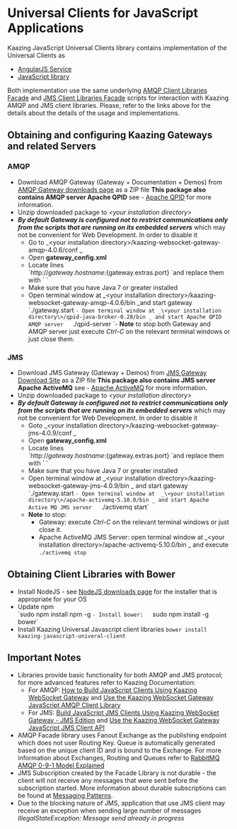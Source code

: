 # Universal Clients for JavaScript Applications
Kaazing JavaScript Universal Clients library contains implementation of the Universal Clients as
- [AngularJS Service][1]
- [JavaScript library][2]

Both implementation use the same underlying [AMQP Client Libraries Facade][3] and [JMS Client Libraries Facade][4] scripts for interaction with Kaazing AMQP and JMS client libraries. 
Please, refer to the links above for the details about the details of the usage and implementations.
## Obtaining and configuring Kaazing Gateways and related Servers
### AMQP
- Download AMQP Gateway (Gateway + Documentation + Demos) from  [AMQP Gateway downloads page][5] as a ZIP file
	**This package also contains AMQP server Apache QPID** see - [Apache QPID][6] for more information.
- Unzip downloaded package to _\<your installation directory\>_
- **_By default Gateway is configured not to restrict communications only from the scripts that are running on its embedded servers_** which may not be convenient for Web Development. In order to disable it
	- Go to _\<your installation directory\>/kaazing-websocket-gateway-amqp-4.0.6/conf _
	- Open __gateway\_config.xml__
	- Locate lines  
		\`<allow-origin>http://${gateway.hostname}:${gateway.extras.port}</allow-origin>
		\`and replace them with 
		\`<allow-origin></allow-origin>
		\`
	- Make sure that you have Java 7 or greater installed
	- Open terminal window at \_\<your installation directory\>/kaazing-websocket-gateway-amqp-4.0.6/bin \_and start gateway  
		\`./gateway.start
		`- Open terminal window at _\<your installation directory\>/qpid-java-broker-0.28/bin _ and start Apache QPID AMQP server  
		`./qpid-server
		\`- **Note** to stop both Gateway and AMQP server just execute _Ctrl-C_ on the relevant terminal windows or just close them.  

### JMS
- Download JMS Gateway (Gateway + Demos) from  [JMS Gateway Download Site][7] as a ZIP file
	**This package also contains JMS server Apache ActiveMQ** see - [Apache ActiveMQ][8] for more information.
- Unzip downloaded package to _\<your installation directory\>_
- **_By default Gateway is configured not to restrict communications only from the scripts that are running on its embedded servers_** which may not be convenient for Web Development. In order to disable it
	- Goto _\<your installation directory\>/kaazing-websocket-gateway-jms-4.0.9/conf _
	- Open __gateway\_config.xml__
	- Locate lines  
		\`<allow-origin>http://${gateway.hostname}:${gateway.extras.port}</allow-origin>
		\`and replace them with 
		\`<allow-origin></allow-origin>
		\`
	- Make sure that you have Java 7 or greater installed
	- Open terminal window at _\<your installation directory\>/kaazing-websocket-gateway-jms-4.0.9/bin _ and start gateway  
		\`./gateway.start
		`- Open terminal window at  _\<your installation directory\>/apache-activemq-5.10.0/bin _ and start Apache Active MQ JMS server  
		`./activemq start\`
	- **Note** to stop:
		- Gateway: execute _Ctrl-C_ on the relevant terminal windows or just close it.
		- Apache ActiveMQ JMS Server: open terminal window at  _\<your installation directory\>/apache-activemq-5.10.0/bin _ and execute  
			`./activemq stop`

## Obtaining Client Libraries with Bower
- Install NodeJS - see [NodeJS downloads page][9] for the installer that is appropriate for your OS
- Update npm  
	\`sudo npm install npm -g
	`- Install bower:  
	`sudo npm install -g bower\`
- Install Kaazing Universal Javascript client libraries
	`bower install kaazing-javascript-univeral-client`

## Important Notes
- Libraries provide basic functionality for both AMQP and JMS protocol; for more advanced features refer to Kaazing Documentation:
	- For AMQP: [How to Build JavaScript Clients Using Kaazing  WebSocket Gateway][10] and [Use the Kaazing WebSocket Gateway JavaScript AMQP Client Library][11]
	- For JMS: [Build JavaScript JMS Clients Using Kaazing WebSocket Gateway - JMS Edition]() and [Use the Kaazing WebSocket Gateway JavaScript JMS Client API][13]
- AMQP Facade library uses Fanout Exchange as the publishing endpoint which does not user Routing Key. Queue is automatically generated based on the unique client ID and is bound to the Exchange. For more information about Exchanges,  Routing and Queues refer to [RabbitMQ AMQP 0-9-1 Model Explained][14]
- JMS Subscription created by the Facade Library is not durable - the client will not receive any messages that were sent before the subscription started. More information about durable subscriptions can be found at [Messaging Patterns][15].
- Due to the blocking nature of JMS, application that use JMS client may receive an exception when sending large number of messages _IllegalStateException: Message send already in progress_



[1]:	AngularJSClient.md "AngularJS Service"
[2]:	JavaScriptClient.md "JavaScript library"
[3]:	KaazingAMQPClientLibrariesFacade.md
[4]:	KaazingJMSClientLibrariesFacade.md
[5]:	http://developer.kaazing.com/downloads/amqp-edition-download/
[6]:	https://qpid.apache.org/
[7]:	http://developer.kaazing.com/downloads/jms-edition-download/
[8]:	http://activemq.apache.org/
[9]:	https://nodejs.org/en/download/
[10]:	http://developer.kaazing.com/documentation/amqp/4.0/dev-js/o_dev_js.html#keglibs
[11]:	http://developer.kaazing.com/documentation/amqp/4.0/dev-js/p_dev_js_client.html
[13]:	http://developer.kaazing.com/documentation/jms/4.0/dev-js/p_dev_js_client.html
[14]:	https://www.rabbitmq.com/tutorials/amqp-concepts.html
[15]:	http://www.enterpriseintegrationpatterns.com/patterns/messaging/DurableSubscription.html